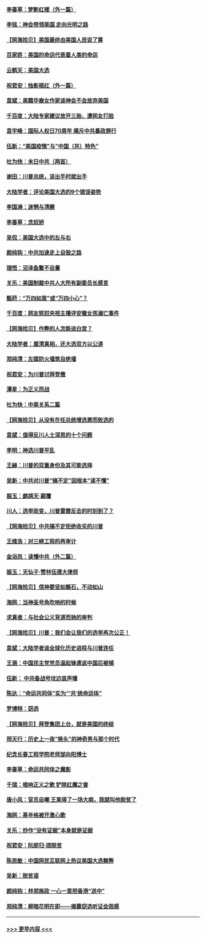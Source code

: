 #### [李春草：梦断红楼（外一篇）](../pages/nsc993/n12619122.md?t=12142302) 
#### [李铭：神会带领美国 走向光明之路](../pages/nsc993/n12618584.md?t=12142302) 
#### [【网海拾贝】美国最终由美国人民说了算](../pages/nsc993/n12617255.md?t=12142302) 
#### [百家姓：美国的命运代表着人类的命运](../pages/nsc993/n12615838.md?t=12142302) 
#### [云鹤天：美国大选](../pages/nsc993/n12615994.md?t=12142302) 
#### [祝君安：烛影摇红（外一篇）](../pages/nsc993/n12615975.md?t=12142302) 
#### [袁斌：美籍华裔女作家谈神会不会放弃美国](../pages/nsc993/n12615263.md?t=12142302) 
#### [千百度：大陆专家建议放开三胎，遭网友打脸](../pages/nsc993/n12614456.md?t=12142302) 
#### [袁宇峰：国际人权日70周年 痛斥中共暴政罪行](../pages/nsc993/n12611965.md?t=12142302) 
#### [伍新：“美国疫情”与“中国（共）特色”](../pages/nsc993/n12611463.md?t=12142302) 
#### [吐为快：末日中共（两首）](../pages/nsc993/n12611461.md?t=12142302) 
#### [谢田：川普总统，该出手时就出手](../pages/nsc993/n12610905.md?t=12142302) 
#### [大陆学者：评论美国大选的9个错误姿势](../pages/nsc993/n12609586.md?t=12142302) 
#### [李国涛：迷惘与清醒](../pages/nsc993/n12607532.md?t=12142302) 
#### [李春草：念奴娇](../pages/nsc993/n12607083.md?t=12142302) 
#### [吴侃：美国大选中的左与右](../pages/nsc993/n12607054.md?t=12142302) 
#### [颜纯钩：中共加速走上自毁之路](../pages/nsc993/n12606473.md?t=12142302) 
#### [理悟：沼泽鱼鳖不自量](../pages/nsc993/n12606454.md?t=12142302) 
#### [关乐：美国制裁中共人大所有副委员长感言](../pages/nsc993/n12606442.md?t=12142302) 
#### [甄莳：“万四如意”或“万四小心”？](../pages/nsc993/n12606091.md?t=12142302) 
#### [千百度：网友怒怼央视主播评安徽女孩溺亡事件](../pages/nsc993/n12605370.md?t=12142302) 
#### [【网海拾贝】作弊的人怎能进白宫？](../pages/nsc993/n12603546.md?t=12142302) 
#### [大陆学者：厘清真相，还大选双方以公道](../pages/nsc993/n12603475.md?t=12142302) 
#### [郑纯清：左媒防火墙筑自绝墙](../pages/nsc993/n12602226.md?t=12142302) 
#### [祝君安：为川普讨拜登檄](../pages/nsc993/n12602199.md?t=12142302) 
#### [潭星：为正义而战](../pages/nsc993/n12600926.md?t=12142302) 
#### [吐为快：中美关系二篇](../pages/nsc993/n12600908.md?t=12142302) 
#### [【网海拾贝】从没有在任总统增选票而败选的](../pages/nsc993/n12600435.md?t=12142302) 
#### [袁斌：值得反川人士深思的十个问题](../pages/nsc993/n12600332.md?t=12142302) 
#### [李明：神选川普平乱](../pages/nsc993/n12599751.md?t=12142302) 
#### [王赫：川普的双重身份及其可能选择](../pages/nsc993/n12599723.md?t=12142302) 
#### [吴新：中共对川普“搞不定”因根本“读不懂”](../pages/nsc993/n12599502.md?t=12142302) 
#### [振玉：鹧鸪天‧颠覆](../pages/nsc993/n12599494.md?t=12142302) 
#### [川人：选举政变，川普雷霆反击的时刻到了？](../pages/nsc993/n12599291.md?t=12142302) 
#### [【网海拾贝】中共搞不定拒绝收买的川普](../pages/nsc993/n12598955.md?t=12142302) 
#### [王维洛：对三峡工程的再审计](../pages/nsc993/n12598436.md?t=12142302) 
#### [金浴凤：读懂中共（外二篇）](../pages/nsc993/n12597943.md?t=12142302) 
#### [振玉：天仙子‧赞林伍德大律师](../pages/nsc993/n12597929.md?t=12142302) 
#### [【网海拾贝】信神要坚如磐石，不动如山](../pages/nsc993/n12597901.md?t=12142302) 
#### [海网：当神圣号角吹响的时候](../pages/nsc993/n12595891.md?t=12142302) 
#### [求真者：与社会公义背道而驰的审判](../pages/nsc993/n12595868.md?t=12142302) 
#### [【网海拾贝】川普：我们会让我们的选举再次公正！](../pages/nsc993/n12594930.md?t=12142302) 
#### [袁斌：大陆学者谈全球化历史进程与川普连任](../pages/nsc993/n12594690.md?t=12142302) 
#### [王涵：中国民主党党员温起锋遣返中国后被捕](../pages/nsc993/n12594540.md?t=12142302) 
#### [伍新： 中共备战号坟边哀声嚎](../pages/nsc993/n12593086.md?t=12142302) 
#### [陈达：“命运共同体”实为“‘共’统命运体”](../pages/nsc993/n12590865.md?t=12142302) 
#### [罗博特：窃选](../pages/nsc993/n12590619.md?t=12142302) 
#### [【网海拾贝】拜登集团上台，就是美国的终结](../pages/nsc993/n12589725.md?t=12142302) 
#### [邢天行：历史上一夜“换头”的神奇男与那个时代](../pages/nsc993/n12589424.md?t=12142302) 
#### [纪念长春工程学院老师邹向阳博士](../pages/nsc993/n12585390.md?t=12142302) 
#### [李春草：命运共同体之魔影](../pages/nsc993/n12585026.md?t=12142302) 
#### [千瑞：唱响正义之歌 铲除红魔之害](../pages/nsc993/n12585002.md?t=12142302) 
#### [唐小风：官员自嘲 王某得了一场大病，我就叫他脱贫了](../pages/nsc993/n12584981.md?t=12142302) 
#### [海网：基辛格被开激心歌](../pages/nsc993/n12584946.md?t=12142302) 
#### [关乐：炒作“没有证据”本身就是证据](../pages/nsc993/n12583146.md?t=12142302) 
#### [祝君安：阮郎归‧颂脱贫](../pages/nsc993/n12583119.md?t=12142302) 
#### [陈思敏：中国网民互联网上热议美国大选舞弊](../pages/nsc993/n12582845.md?t=12142302) 
#### [吴新：脱贫谣](../pages/nsc993/n12580839.md?t=12142302) 
#### [颜纯钩：林郑施政 一心一意把香港“送中”](../pages/nsc993/n12580805.md?t=12142302) 
#### [郑纯清：柳暗花明在即——揭露窃选听证会观感](../pages/nsc993/n12580795.md?t=12142302) 

----
#### [ >>> 更早内容 <<< ](../indexes/nsc993-earlier.md)
